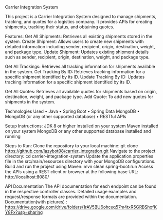 Carrier Integration System

This project is a Carrier Integration System designed to manage shipments, tracking, and quotes for a logistics company. It provides APIs for creating shipments, tracking their status, and obtaining quotes.

Features:
Get All Shipments: Retrieves all existing shipments stored in the system.
Create Shipment: Allows users to create new shipments with detailed information including sender, recipient, origin, destination, weight, and package type.
Update Shipment: Updates existing shipment details such as sender, recipient, origin, destination, weight, and package type.

Get All Trackings: Retrieves all tracking information for shipments available in the system.
Get Tracking By ID: Retrieves tracking information for a specific shipment identified by its ID.
Update Tracking By ID: Updates tracking information for a specific shipment identified by its ID.

Get All Quotes: Retrieves all available quotes for shipments based on origin, destination, weight, and package type.
Add Quote: To add new quotes for shipments in the system.

Technologies Used
•	Java
•	Spring Boot
•	Spring Data MongoDB
•	MongoDB (or any other supported database)
•	RESTful APIs

Setup Instructions:
JDK 8 or higher installed on your system
Maven installed on your system
MongoDB or any other supported database installed and running

Steps to Run:
Clone the repository to your local machine:
git clone https://github.com/lazybot08/carrier_integration.git
Navigate to the project directory:
cd carrier-integration-system
Update the application.properties file in the src/main/resources directory with your MongoDB configurations.
Build and run the project using Maven:
mvn clean spring-boot:run
Access the APIs using a REST client or browser at the following base URL:
http://localhost:8080/

API Documentation
The API documentation for each endpoint can be found in the respective controller classes.
Detailed usage examples and request/response formats are provided within the documentation.
Documentation(with pictures) : https://drive.google.com/drive/folders/1rAV5BU6ohceq57m4txR5GRBShxfKY8Fx?usp=sharing

